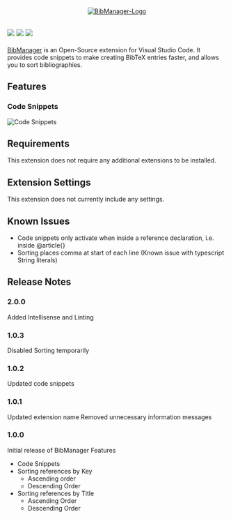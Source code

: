 <p align="center">
  <br />
  <a title="Learn more about BibManager" href="http://github.com/twday/vscode-bibmanager"><img src="https://raw.githubusercontent.com/twday/vscode-bibmanager/master/images/bibmanager-icon.png" alt="BibManager-Logo" /></a>
</p>

[![](https://vsmarketplacebadge.apphb.com/version-short/twday.bibmanager.svg)](https://marketplace.visualstudio.com/items?itemName=twday.bibmanager)
[![](https://vsmarketplacebadge.apphb.com/installs-short/twday.bibmanager.svg)](https://marketplace.visualstudio.com/items?itemName=twday.bibmanager)
[![](https://vsmarketplacebadge.apphb.com/rating-short/twday.bibmanager.svg)](https://marketplace.visualstudio.com/items?itemName=twday.bibmanager)
-------------------------------------------------------------
[BibManager](https://github.com/twday/vscode-bibmanager) is an Open-Source extension for Visual Studio Code. It provides code snippets to make creating BibTeX entries faster, and allows you to sort bibliographies.

## Features

### Code Snippets
![Code Snippets](images/features/codesnippets.gif)

<!--
### Sorting Bibliography
Sorting by Key in ascending order:

![Sorting by Key (Ascending order)](images/features/sortKeyAsc.gif)

Sorting by key in descending order:

![Sorting by Key (Descending order)](images/features/sortKeyDsc.gif)

Sorting by title in ascending order:

![Sorting by Title (Ascending order)](images/features/sortTitleAsc.gif)

Sorting by title in descending order:

![Sorting by Title (Descending order)](images/features/sortTitleDsc.gif)
-->
## Requirements

This extension does not require any additional extensions to be installed.

## Extension Settings

This extension does not currently include any settings.

## Known Issues

+ Code snippets only activate when inside a reference declaration, i.e. inside @article{}
+ Sorting places comma at start of each line (Known issue with typescript String literals)

## Release Notes

### 2.0.0
Added Intellisense and Linting

### 1.0.3
Disabled Sorting temporarily

### 1.0.2
Updated code snippets

### 1.0.1
Updated extension name
Removed unnecessary information messages

### 1.0.0

Initial release of BibManager
Features
+ Code Snippets
+ Sorting references by Key
  + Ascending order
  + Descending Order
+ Sorting references by Title
  + Ascending Order
  + Descending Order
